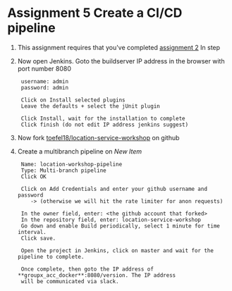 # Assignment 5 Create a CI/CD pipeline

 1. This assignment requires that you've completed [assignment 2](assignment-2-install-docker-jenkins.md)
    In step   
        
 2. Now open Jenkins. Goto the buildserver IP address in the browser with port number 8080
    
         username: admin
         password: admin
         
         Click on Install selected plugins
         Leave the defaults + select the jUnit plugin
         
         Click Install, wait for the installation to complete
         Click finish (do not edit IP address jenkins suggest)
  
 3. Now fork [toefel18/location-service-workshop](https://github.com/toefel18/location-service-workshop) on github
  
 3. Create a multibranch pipeline on *New Item*
 
         Name: location-workshop-pipeline
         Type: Multi-branch pipeline
         Click OK

         Click on Add Credentials and enter your github username and password 
            -> (otherwise we will hit the rate limiter for anon requests)
            
         In the owner field, enter: <the github account that forked>
         In the repository field, enter: location-service-workshop
         Go down and enable Build periodically, select 1 minute for time interval.
         Click save.
         
         Open the project in Jenkins, click on master and wait for the pipeline to complete.
         
         Once complete, then goto the IP address of **groupx_acc_docker**:8080/version. The IP address
         will be communicated via slack.
         
         
         
    